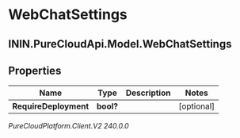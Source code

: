 # WebChatSettings

## ININ.PureCloudApi.Model.WebChatSettings

## Properties

|Name | Type | Description | Notes|
|------------ | ------------- | ------------- | -------------|
| **RequireDeployment** | **bool?** |  | [optional] |



_PureCloudPlatform.Client.V2 240.0.0_

